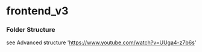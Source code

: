 # frontend_v3

### Folder Structure
see Advanced structure 'https://www.youtube.com/watch?v=UUga4-z7b6s'
